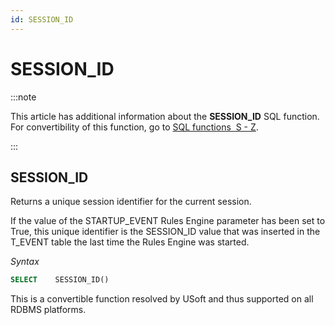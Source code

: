 ```yaml
---
id: SESSION_ID
---
```


# SESSION_ID




:::note

This article has additional information about the **SESSION_ID** SQL function.
For convertibility of this function, go to [SQL functions  S - Z](/docs/Modeller_and_Rules_Engine/SQL_functions/SQL_functions_SZ.md).

:::

## **SESSION_ID**

Returns a unique session identifier for the current session.

If the value of the STARTUP_EVENT Rules Engine parameter has been set to True, this unique identifier is the SESSION_ID value that was inserted in the T_EVENT table the last time the Rules Engine was started.

*Syntax*

```sql
SELECT    SESSION_ID()
```

This is a convertible function resolved by USoft and thus supported on all RDBMS platforms.